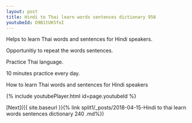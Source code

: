 ```yaml
---
layout: post
title: Hindi to Thai learn words sentences dictionary 956 
youtubeId: D9B1tUKSfoI
---
```

 
 
Helps to learn Thai words and sentences for Hindi speakers.

Opportunitiy to repeat the words sentences. 

Practice Thai language. 
 
10 minutes practice every day. 
 
How to learn Thai words and sentences for Hindi speakers 
 
{% include youtubePlayer.html id=page.youtubeId %}
 
 
[Next]({{ site.baseurl }}{% link  split1/_posts/2018-04-15-Hindi to thai learn words sentences dictionary 240 .md%})
 
